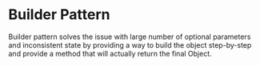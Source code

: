 # Builder Pattern

Builder pattern solves the issue with large number of optional parameters and inconsistent state by providing a way to build the object step-by-step and provide a method that will actually return the final Object.